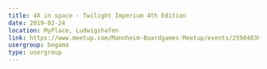 ```yaml
---
title: 4X in space - Twilight Imperium 4th Edition
date: 2019-02-24
location: MyPlace, Ludwigshafen
link: https://www.meetup.com/Mannheim-Boardgames-Meetup/events/259048367/
usergroup: bogama
type: usergroup
---
```

